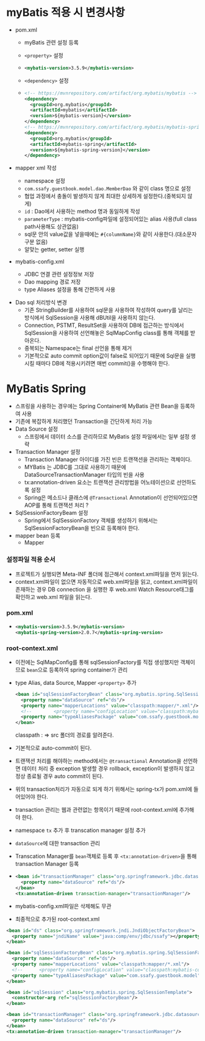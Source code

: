 # myBatis 적용 시 변경사항 



- pom.xml 

  - myBatis 관련 설정 등록

  - `<property>` 설정

  - ```  xml
    <mybatis-version>3.5.9</mybatis-version>
    ```

  - `<dependency>` 설정

  - ``` xml
    <!-- https://mvnrepository.com/artifact/org.mybatis/mybatis -->
    <dependency>
      <groupId>org.mybatis</groupId>
      <artifactId>mybatis</artifactId>
      <version>${mybatis-version}</version>
    </dependency>
    <!-- https://mvnrepository.com/artifact/org.mybatis/mybatis-spring -->
    <dependency>
      <groupId>org.mybatis</groupId>
      <artifactId>mybatis-spring</artifactId>
      <version>${mybatis-spring-version}</version>
    </dependency>
    ```

  

- mapper xml 작성

  -  namespace 설정
    - `com.ssafy.guestbook.model.dao.MemberDao` 와 같이 class 명으로 설정
    - 협업 과정에서 충돌이 발생하지 않게 최대한 상세하게 설정한다.(중복되지 않게)
    - `id` : Dao에서 사용하는 method 명과 동일하게 작성
    - `parameterType` : mybatis-config파일에 설정되어있는 alias 사용(full class path사용해도 상관없음)
    - sql문 안의 value값을 넣을때에는 `#{columnName}`와 같이 사용한다.(대소문자 구분 없음)
    - 알맞는 getter, setter 실행



- mybatis-config.xml
  - JDBC 연결 관련 설정정보 저장
  - Dao mapping 경로 저장
  - type Aliases 설정을 통해 간편하게 사용



* Dao sql 처리방식 변경
  * 기존 StringBuilder를 사용하여 sql문을 사용하여 작성하여 query를 날리는 방식에서 SqlSession을 사용해 dBUtil을 사용하지 않는다.
  * Connection, PSTMT, ResultSet을 사용하여 DB에 접근하는 방식에서 SqlSession을 사용하여 선언해놓은 SqlMapConfig class를 통해 객체를 받아온다. 
  * 중복되는 Namespace는 final 선언을 통해 제거
  * 기본적으로 auto commit option값이 false로 되어있기 때문에 Sql문을 실행시킬 때마다 DB에 적용시키려면 매번 commit()을 수행해야 한다.



# MyBatis Spring



- 스프링을 사용하는 경우에는 Spring Container에 MyBatis 관련 Bean을 등록하여 사용
- 기존에 복잡하게 처리했던 Transaction을 간단하게 처리 가능
- Data Source 설정
  - 스프링에서 데이터 소스를 관리하므로 MyBatis 설정 파일에서는 일부 설정 생략
- Transaction Manager 설정
  - Transaction Manager 아이디를 가진 빈은 트랜잭션을 관리하는 객체이다.
  - MYBatis 는 JDBC를 그대로 사용하기 때문에 DataSourceTransactionManager 타입의 빈을 사용
  - tx:annotation-driven 요소는 트랜잭션 관리방법을 어노테이션으로 선언하도록 설정
  - Spring은 메소드나 클래스에 `@Transactional` Annotation이 선언되어있으면 AOP를 통해 트랜잭션 처리 ? 
- SqlSessionFactoryBeam 설정
  - Spring에서 SqlSessionFactory 객체를 생성하기 위해서는 SqlSessionFactoryBean을 빈으로 등록해야 한다.
- mapper bean 등록
  - Mapper





### 설정파일 적용 순서

- 프로젝트가 실행되면 Meta-INF 폴더에 점근해서 context.xml파일을 먼저 읽는다.
- context.xml파일이 없으면 자동적으로 web.xml파일을 읽고, context.xml파일이 존재하는 경우 DB connection 을 실행한 후 web.xml Watch Resource태그를 확인하고 web.xml 파일을 읽는다.



### pom.xml

- ``` xml
  <mybatis-version>3.5.9</mybatis-version>
  <mybatis-spring-version>2.0.7</mybatis-spring-version>
  ```

  

### root-context.xml

- 이전에는 SqlMapConfig를 통해 sqlSessionFactory를 직접 생성했지만 객체이므로 `bean`으로  등록하여 spring container가 관리

- type Alias, data Source, Mapper `<property>` 추가

  ``` xml
  <bean id="sqlSessionFactoryBean" class="org.mybatis.spring.SqlSessionFactoryBean">
    <property name="dataSource" ref="ds"/>
    <property name="mapperLocations" value="classpath:mapper/*.xml"/>
    <!-- 		<property name="configLocation" value="classpath:mybatis-config.xml"></property> -->
    <property name="typeAliasesPackage" value="com.ssafy.guestbook.model"></property>
  </bean>
  ```

  classpath : => src 폴더의 경로를 알려준다.



- 기본적으로 auto-commit이 된다.

- 트랜잭션 처리를 해야하는 method에서는 `@transactional` Annotation을 선언하면 데이터 처리 중 exception 발생할 경우 rollback, exception이 발생하지 않고 정상 종료될 경우 auto commit이 된다.

- 위의 transaction처리가 자동으로 되게 하기 위해서는 spring-tx가 pom.xml에 들어있어야 한다.

- transaction 관리는 웹과 관련없는 항목이기 때문에  root-context.xml에 추가해야 한다.

- namespace `tx` 추가 후 transcation manager 설정 추가

- `dataSource`에 대한 transaction 관리

- Transcation Manager를 `bean`객체로 등록 후 `<tx:annotation-driven>`을 통해 transaction Manager 등록

- ``` xml
  <bean id="transactionManager" class="org.springframework.jdbc.datasource.DataSourceTransactionManager">
    <property name="dataSource" ref="ds"/>
  </bean>	
  <tx:annotation-driven transaction-manager="transactionManager"/>
  ```

- mybatis-config.xml파일은 삭제해도 무관



- 최종적으로 추가된 root-context.xml

``` xml
<bean id="ds" class="org.springframework.jndi.JndiObjectFactoryBean">
  <property name="jndiName" value="java:comp/env/jdbc/ssafy"></property>
</bean>

<bean id="sqlSessionFactoryBean" class="org.mybatis.spring.SqlSessionFactoryBean">
  <property name="dataSource" ref="ds"/>
  <property name="mapperLocations" value="classpath:mapper/*.xml"/>
  <!-- 		<property name="configLocation" value="classpath:mybatis-config.xml"></property> -->
  <property name="typeAliasesPackage" value="com.ssafy.guestbook.model"></property>
</bean>

<bean id="sqlSession" class="org.mybatis.spring.SqlSessionTemplate">
  <constructor-arg ref="sqlSessionFactoryBean"/>
</bean>

<bean id="transactionManager" class="org.springframework.jdbc.datasource.DataSourceTransactionManager">
  <property name="dataSource" ref="ds"/>
</bean>	
<tx:annotation-driven transaction-manager="transactionManager"/>
```











